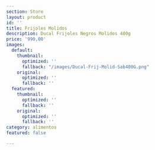 ```yaml
---
section: Store
layout: product
id: ''
title: Frijoles Molidos
description: Ducal Frijoles Negros Molidos 400g
price: '990,00'
images:
  default:
    thumbnail:
      optimized: ''
      fallback: "/images/Ducal-Frij-Molid-Sab400G.png"
    original:
      optimized: ''
      fallback: ''
  featured:
    thumbnail:
      optimized: ''
      fallback: ''
    original:
      optimized: ''
      fallback: ''
category: alimentos
featured: false

---
```

